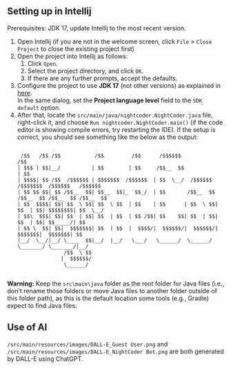 ## Setting up in Intellij

Prerequisites: JDK 17, update Intellij to the most recent version.

1. Open Intellij (if you are not in the welcome screen, click `File` > `Close Project` to close the existing project first)
1. Open the project into Intellij as follows:
   1. Click `Open`.
   1. Select the project directory, and click `OK`.
   1. If there are any further prompts, accept the defaults.
1. Configure the project to use **JDK 17** (not other versions) as explained in [here](https://www.jetbrains.com/help/idea/sdk.html#set-up-jdk).<br>
   In the same dialog, set the **Project language level** field to the `SDK default` option.
1. After that, locate the `src/main/java/nightcoder.NightCoder.java` file, right-click it, and choose `Run nightcoder.NightCoder.main()` (if the code editor is showing compile errors, try restarting the IDE). If the setup is correct, you should see something like the below as the output:
   ```
   
    /$$   /$$ /$$           /$$         /$$      /$$$$$$                  /$$                    
   | $$$ | $$|__/          | $$        | $$     /$$__  $$                | $$                    
   | $$$$| $$ /$$  /$$$$$$ | $$$$$$$  /$$$$$$  | $$  \__/  /$$$$$$   /$$$$$$$  /$$$$$$   /$$$$$$ 
   | $$ $$ $$| $$ /$$__  $$| $$__  $$|_  $$_/  | $$       /$$__  $$ /$$__  $$ /$$__  $$ /$$__  $$
   | $$  $$$$| $$| $$  \ $$| $$  \ $$  | $$    | $$      | $$  \ $$| $$  | $$| $$$$$$$$| $$  \__/
   | $$\  $$$| $$| $$  | $$| $$  | $$  | $$ /$$| $$    $$| $$  | $$| $$  | $$| $$_____/| $$      
   | $$ \  $$| $$|  $$$$$$$| $$  | $$  |  $$$$/|  $$$$$$/|  $$$$$$/|  $$$$$$$|  $$$$$$$| $$      
   |__/  \__/|__/ \____  $$|__/  |__/   \___/   \______/  \______/  \_______/ \_______/|__/      
                  /$$  \ $$                                                                      
                 |  $$$$$$/                                                                      
                  \______/                                                                       


   ```

**Warning:** Keep the `src\main\java` folder as the root folder for Java files (i.e., don't rename those folders or move Java files to another folder outside of this folder path), as this is the default location some tools (e.g., Gradle) expect to find Java files.

## Use of AI
`/src/main/resources/images/DALL-E_Guest User.png` and `/src/main/resources/images/DALL-E_NightCoder Bot.png` are both generated by DALL-E using ChatGPT.
